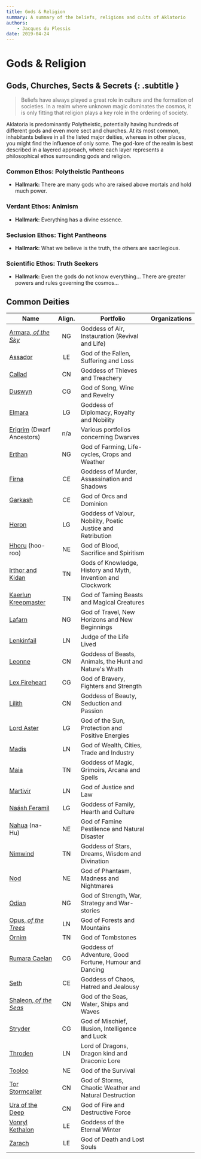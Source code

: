 ```yaml
---
title: Gods & Religion
summary: A summary of the beliefs, religions and cults of Aklatorio
authors:
    - Jacques du Plessis
date: 2019-04-24
---
```

# Gods & Religion
## Gods, Churches, Sects & Secrets {: .subtitle }
> Beliefs have always played a great role in culture and the formation of societies.  In a realm where unknown magic dominates the cosmos, it is only fitting that religion plays a key role in the ordering of society.

Aklatoria is predominantly Polytheistic, potentially having hundreds of different gods and even more sect and churches.  At its most common, inhabitants believe in all the listed major deities, whereas in other places, you might find the influence of only some.  The god-lore of the realm is best described in a layered approach, where each layer represents a philosophical ethos surrounding gods and religion.

### Common Ethos: Polytheistic Pantheons
- **Hallmark:** There are many gods who are raised above mortals and hold much power.

### Verdant Ethos: Animism
- **Hallmark:** Everything has a divine essence.

### Seclusion Ethos: Tight Pantheons
- **Hallmark:** What we believe is the truth, the others are sacrilegious.

### Scientific Ethos: Truth Seekers
- **Hallmark:** Even the gods do not know everything... There are greater powers and rules governing the cosmos...


## Common Deities
|Name|Align.|Portfolio|Organizations|
|-|:-:|---|---|
|[Armara, _of the Sky_ ](/religion/deities/armara)          |NG| Goddess of Air, Instauration (Revival and Life)                    | |
|[Assador](/religion/deities/assador)                       |LE| God of the Fallen, Suffering and Loss                              | |
|[Callad](/religion/deities/callad)	                        |CN| Goddess of Thieves and Treachery                                   | |
|[Duswyn](/religion/deities/duswyn)	                        |CG| God of Song, Wine and Revelry                                      | |
|[Elmara](/religion/deities/elmara)	                        |LG| Goddess of Diplomacy, Royalty and Nobility                         | |
|[Erigrim](/religion/deities/erigrim) (Dwarf Ancestors)     |n/a| Various portfolios concerning Dwarves                             | |
|[Erthan](/religion/deities/erthan)	                        |NG| God of Farming, Life-cycles, Crops and Weather                     | |
|[Firna](/religion/deities/firna)                           |CE| Goddess of Murder, Assassination and Shadows                       | |
|[Garkash](/religion/deities/garkash)                       |CE| God of Orcs and Dominion                                           | |
|[Heron](/religion/deities/heron)	                        |LG| Goddess of Valour, Nobility, Poetic Justice and Retribution        | |
|[Hhoru](/religion/deities/hhoru) (hoo-roo)	                |NE| God of Blood, Sacrifice and Spiritism                              | |
|[Irthor and Kidan](/religion/deities/irthor_&_kidan)	    |TN| Gods of Knowledge, History and Myth, Invention and Clockwork       | |
|[Kaerlun Kreepmaster](/religion/deities/kaerlun)	        |TN| God of Taming Beasts and Magical Creatures                         ||
|[Lafarn](/religion/deities/lafarn)	                        |NG| God of Travel, New Horizons and New Beginnings                     ||
|[Lenkinfail](/religion/deities/lenkinfail)	                |LN| Judge of the Life Lived                                            ||
|[Leonne](/religion/deities/leonne)                         |CN| Goddess of Beasts, Animals, the Hunt and Nature's Wrath            ||
|[Lex Fireheart](/religion/deities/lex_fireheart)	        |CG| God of Bravery, Fighters and Strength                              ||
|[Lilith](/religion/deities/lilith)	                        |CN| Goddess of Beauty, Seduction and Passion                           ||
|[Lord Aster](/religion/deities/lord_aster)	                |LG| God of the Sun, Protection and Positive Energies                   ||
|[Madis](/religion/deities/madis)                           |LN| God of Wealth, Cities, Trade and Industry                          ||
|[Maia](/religion/deities/maia)                             |TN| Goddess of Magic, Grimoirs, Arcana and Spells                      ||
|[Martivir](/religion/deities/martivir)                     |LN| God of Justice and Law                                             ||
|[Naásh Feramil](/religion/deities/naash_feramil)           |LG| Goddess of Family, Hearth and Culture                              ||
|[Nahua](/religion/deities/nahua) (na-Hu)	                |NE| God of Famine Pestilence and Natural Disaster                      ||
|[Nimwind](/religion/deities/nimwind)	                    |TN| Goddess of Stars, Dreams, Wisdom and Divination                    ||
|[Nod](/religion/deities/nod)	                            |NE| God of Phantasm, Madness and Nightmares                            ||
|[Odian](/religion/deities/odian)	                        |NG| God of Strength, War, Strategy and War-stories                     ||
|[Opus, _of the Trees_](/religion/deities/opus)             |LN| God of Forests and Mountains                                       ||
|[Ornim](/religion/deities/ornim)	                        |TN| God of Tombstones                                                  ||
|[Rumara Caelan](/religion/deities/rumara_caelan)           |CG| Goddess of Adventure, Good Fortune, Humour and Dancing             ||
|[Seth](/religion/deities/seth)	                            |CE| Goddess of Chaos, Hatred and Jealousy                              ||
|[Shaleon, _of the Seas_](/religion/deities/shaeleon)	    |CN| God of the Seas, Water, Ships and Waves                            ||
|[Stryder](/religion/deities/stryder)                       |CG| God of Mischief, Illusion, Intelligence and Luck                   ||
|[Throden](/religion/deities/throden)	                    |LN| Lord of Dragons, Dragon kind and Draconic Lore                     ||
|[Tooloo](/religion/deities/tooloo)	                        |NE| God of the Survival                                                ||
|[Tor Stormcaller](/religion/deities/tor)	                |CN| God of Storms, Chaotic Weather and Natural Destruction             ||
|[Ura of the Deep](/religion/deities/ura)	                |CN| God of Fire and Destructive Force                                  ||
|[Vonryl Kethalon](/religion/deities/vonryl_kethalon)	    |LE| Goddess of the Eternal Winter                                      ||
|[Zarach](/religion/deities/zarach)	                        |LE| God of Death and Lost Souls                                        ||